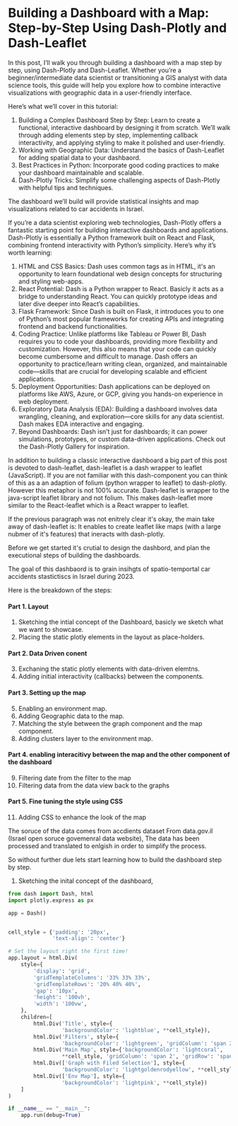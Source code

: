 # Building a Dashboard with a Map: Step-by-Step Using Dash-Plotly and Dash-Leaflet

In this post, I’ll walk you through building a dashboard with a map step by step, using Dash-Plotly and Dash-Leaflet. Whether you’re a beginner/intermediate data scientist or transitioning a GIS analyst with data science tools, this guide will help you explore how to combine interactive visualizations with geographic data in a user-friendly interface.

Here’s what we’ll cover in this tutorial:
1.	Building a Complex Dashboard Step by Step: Learn to create a functional, interactive dashboard by designing it from scratch. We’ll walk through adding elements step by step, implementing callback interactivity, and applying styling to make it polished and user-friendly.
2.	Working with Geographic Data: Understand the basics of Dash-Leaflet for adding spatial data to your dashbaord.
3.	Best Practices in Python: Incorporate good coding practices to make your dashboard maintainable and scalable.
4.	Dash-Plotly Tricks: Simplify some challenging aspects of Dash-Plotly with helpful tips and techniques. 

The dashboard we’ll build will provide statistical insights and map visualizations related to car accidents in Israel.

If you’re a data scientist exploring web technologies, Dash-Plotly offers a fantastic starting point for building interactive dashboards and applications. Dash-Plotly is essentially a Python framework built on React and Flask, combining frontend interactivity with Python’s simplicity. Here’s why it’s worth learning:
1. HTML and CSS Basics: Dash uses common tags as in HTML, it's an opportunity to learn foundational web design concepts for structuring and styling web-apps.
2. React Potential: Dash is a Python wrapper to React. Basicly it acts as a bridge to understanding React. You can quickly prototype ideas and later dive deeper into React’s capabilities.
3. Flask Framework: Since Dash is built on Flask, it introduces you to one of Python’s most popular frameworks for creating APIs and integrating frontend and backend functionalities.
4. Coding Practice: Unlike platforms like Tableau or Power BI, Dash requires you to code your dashboards, providing more flexibility and customization. However, this also means that your code can quickly become cumbersome and difficult to manage. Dash offers an opportunity to practice/learn writing clean, organized, and maintainable code—skills that are crucial for developing scalable and efficient applications.
5. Deployment Opportunities: Dash applications can be deployed on platforms like AWS, Azure, or GCP, giving you hands-on experience in web deployment.
6. Exploratory Data Analysis (EDA): Building a dashboard involves data wrangling, cleaning, and exploration—core skills for any data scientist. Dash makes EDA interactive and engaging.
7. Beyond Dashboards: Dash isn’t just for dashboards; it can power simulations, prototypes, or custom data-driven applications. Check out the Dash-Plotly Gallery for inspiration.

In addition to building a classic interactive dashboard a big part of this post is devoted to dash-leaflet, dash-leaflet is a dash wrapper to leaflet (JavaScript). If you are not familiar with this dash-component you can think of this as a an adaption of folium (python wrapper to leaflet) to dash-plotly. However this metaphor is not 100% accurate. Dash-leaflet is wrapper to the java-script leaflet library and not folium. This makes dash-leaflet more similar to the React-leaflet which is a React wrapper to leaflet.

If the previous paragraph was not enitrely clear it's okay, the main take away of dash-leaflet is:
It enables to create leaflet like maps (with a large nubmer of it's features) that ineracts with dash-plotly.

Before we get started it's crutial to design the dashbord, and plan the executional steps of building the dashboards. 

The goal of this dashbaord is to grain insihgts of spatio-temportal car accidents stastictiscs in Israel during 2023.

Here is the breakdown of the steps:
#### Part 1. Layout
1. Sketching the intial concept of the Dashboard, basicly we sketch what we want to showcase.
2. Placing the static plotly elements in the layout as place-holders.

#### Part 2. Data Driven conent
3. Exchaning the static plotly elements with data-driven elemtns.
4. Adding initial interactivity (callbacks) between the components.

#### Part 3. Setting up the map
5. Enabling an environment map.
6. Adding Geographic data to the map.
7. Matching the style between the graph component and the map component. 
8. Adding clusters layer to the environment map.

#### Part 4. enabling interacitivy between the map and the other component of the dashboard
9. Filtering date from the filter to the map
10. Filtering data from the data view back to the graphs

#### Part 5. Fine tuning the style using CSS
11. Adding CSS to enhance the look of the map


The soruce of the data comes from accdients dataset From data.gov.il (Israel open soruce govemenral data website),
The data has been processed and translated to enlgish in order to simplify the process.

So without further due lets start learning how to build the dashboard step by step.

1. Sketching the inital concept of the dashboard,

```python
from dash import Dash, html
import plotly.express as px

app = Dash()


cell_style = {'padding': '20px',
              'text-align': 'center'}

# Set the layout right the first time!
app.layout = html.Div(
    style={
        'display': 'grid',
        'gridTemplateColumns': '33% 33% 33%',
        'gridTemplateRows': '20% 40% 40%',
        'gap': '10px',
        'height': '100vh',
        'width': '100vw',
    },
    children=[
        html.Div('Title', style={
                 'backgroundColor': 'lightblue', **cell_style}),
        html.Div('Filters', style={
                 'backgroundColor': 'lightgreen', 'gridColumn': 'span 2', **cell_style}),
        html.Div('Main Map', style={'backgroundColor': 'lightcoral',
                 **cell_style, 'gridColumn': 'span 2', 'gridRow': 'span 2'}),
        html.Div(['Graph with Filed Selection'], style={
                 'backgroundColor': 'lightgoldenrodyellow', **cell_style}),
        html.Div(['Env Map'], style={
                 'backgroundColor': 'lightpink', **cell_style})
    ]
)

if __name__ == "__main__":
    app.run(debug=True)
```